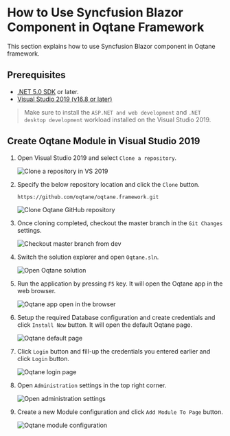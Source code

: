 # How to Use Syncfusion Blazor Component in Oqtane Framework

This section explains how to use Syncfusion Blazor component in Oqtane framework.

## Prerequisites

* [.NET 5.0 SDK](https://dotnet.microsoft.com/download/dotnet/5.0) or later.
* [Visual Studio 2019 (v16.8 or later)](https://visualstudio.microsoft.com/vs/)

> Make sure to install the `ASP.NET and web development` and `.NET desktop development` workload installed on the Visual Studio 2019.

## Create Oqtane Module in Visual Studio 2019

1. Open Visual Studio 2019 and select `Clone a repository`.

    ![Clone a repository in VS 2019](images/oqtane/clone-project.png)

2. Specify the below repository location and click the `Clone` button.

    ```bash
    https://github.com/oqtane/oqtane.framework.git
    ```

    ![Clone Oqtane GitHub repository](images/oqtane/clone-oqtane.png)

3. Once cloning completed, checkout the master branch in the `Git Changes` settings.

    ![Checkout master branch from dev](images/oqtane/master-checkout.png)

4. Switch the solution explorer and open `Oqtane.sln`.

    ![Open Oqtane solution](images/oqtane/open-oqtane-sln.png)

5. Run the application by pressing `F5` key. It will open the Oqtane app in the web browser.

    ![Oqtane app open in the browser](images/oqtane/oqtane-in-browser.png)

6. Setup the required Database configuration and create credentials and click `Install Now` button. It will open the default Oqtane page.

    ![Oqtane default page](images/oqtane/default-page.png)

7. Click `Login` button and fill-up the credentials you entered earlier and click `Login` button.

    ![Oqtane login page](images/oqtane/login-page.png)

8. Open `Administration` settings in the top right corner.

    ![Open administration settings](images/oqtane/admin-settings.png)

9. Create a new Module  configuration and click `Add Module To Page` button.

    ![Oqtane module configuration](images/oqtane/module-settings.png)
